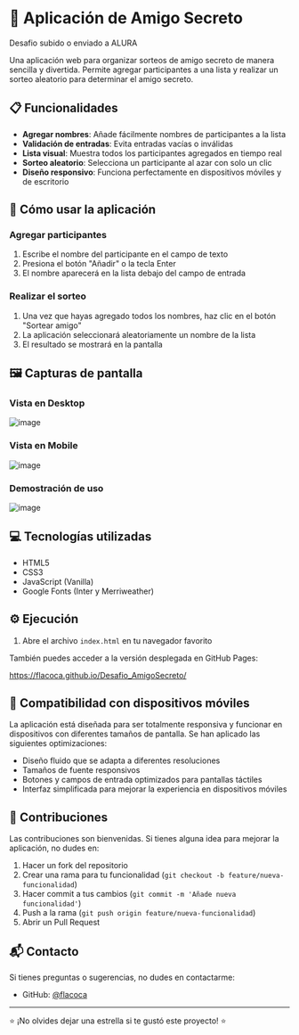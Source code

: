 # 🎁 Aplicación de Amigo Secreto

Desafio subido o enviado a ALURA

Una aplicación web para organizar sorteos de amigo secreto de manera sencilla y divertida. Permite agregar participantes a una lista y realizar un sorteo aleatorio para determinar el amigo secreto.

## 📋 Funcionalidades

- **Agregar nombres**: Añade fácilmente nombres de participantes a la lista
- **Validación de entradas**: Evita entradas vacías o inválidas
- **Lista visual**: Muestra todos los participantes agregados en tiempo real
- **Sorteo aleatorio**: Selecciona un participante al azar con solo un clic
- **Diseño responsivo**: Funciona perfectamente en dispositivos móviles y de escritorio

## 🚀 Cómo usar la aplicación

### Agregar participantes
1. Escribe el nombre del participante en el campo de texto
2. Presiona el botón "Añadir" o la tecla Enter
3. El nombre aparecerá en la lista debajo del campo de entrada

### Realizar el sorteo
1. Una vez que hayas agregado todos los nombres, haz clic en el botón "Sortear amigo"
2. La aplicación seleccionará aleatoriamente un nombre de la lista
3. El resultado se mostrará en la pantalla

## 🖼️ Capturas de pantalla

### Vista en Desktop

![image](https://github.com/user-attachments/assets/1828ad05-5770-4a97-b262-d2c2141c7e10)

### Vista en Mobile

![image](https://github.com/user-attachments/assets/81a04de3-340e-4be1-8e65-a34efba791f8)


### Demostración de uso

![image](https://github.com/user-attachments/assets/a67e15a6-0b85-43e8-a1b5-cc9ce053991c)


## 💻 Tecnologías utilizadas

- HTML5
- CSS3
- JavaScript (Vanilla)
- Google Fonts (Inter y Merriweather)

## ⚙️ Ejecución 

1. Abre el archivo `index.html` en tu navegador favorito

También puedes acceder a la versión desplegada en GitHub Pages: 

https://flacoca.github.io/Desafio_AmigoSecreto/

## 📱 Compatibilidad con dispositivos móviles

La aplicación está diseñada para ser totalmente responsiva y funcionar en dispositivos con diferentes tamaños de pantalla. Se han aplicado las siguientes optimizaciones:

- Diseño fluido que se adapta a diferentes resoluciones
- Tamaños de fuente responsivos
- Botones y campos de entrada optimizados para pantallas táctiles
- Interfaz simplificada para mejorar la experiencia en dispositivos móviles

## 🤝 Contribuciones

Las contribuciones son bienvenidas. Si tienes alguna idea para mejorar la aplicación, no dudes en:

1. Hacer un fork del repositorio
2. Crear una rama para tu funcionalidad (`git checkout -b feature/nueva-funcionalidad`)
3. Hacer commit a tus cambios (`git commit -m 'Añade nueva funcionalidad'`)
4. Push a la rama (`git push origin feature/nueva-funcionalidad`)
5. Abrir un Pull Request


## 📬 Contacto

Si tienes preguntas o sugerencias, no dudes en contactarme:

- GitHub: [@flacoca](https://github.com/flacoca)

---

⭐️ ¡No olvides dejar una estrella si te gustó este proyecto! ⭐️
